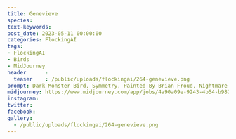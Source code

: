 ```yaml
---
title: Genevieve
species: 
text-keywords: 
post_date: 2023-05-11 00:00:00
categories: FlockingAI
tags:
- FlockingAI
- Birds
- MidJourney 
header      :
  teaser    : /public/uploads/flockingai/264-genevieve.png
prompt: Dark Monster Bird, Symmetry, Painted By Brian Froud, Nightmare, Detalles, 8k, Celtic Designs, On A Dry Forest,
midjourney: https://www.midjourney.com/app/jobs/4a90a09e-9243-4b54-b982-20df16c73016
instagram: 
twitter: 
facebook: 
gallery: 
  - /public/uploads/flockingai/264-genevieve.png
---
```


